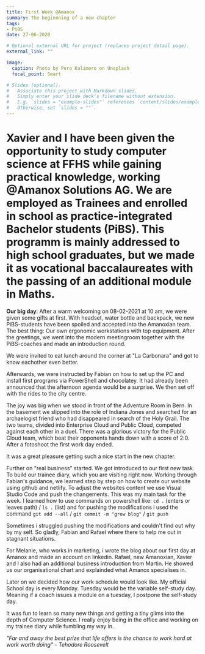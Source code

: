 ```yaml
---
title: First Week @Amanox
summary: The beginnning of a new chapter
tags:
- PiBS
date: 27-06-2020

# Optional external URL for project (replaces project detail page).
external_link: ""

image:
  caption: Photo by Pero Kalimero on Unsplash
  focal_point: Smart

# Slides (optional).
#   Associate this project with Markdown slides.
#   Simply enter your slide deck's filename without extension.
#   E.g. `slides = "example-slides"` references `content/slides/example-slides.md`.
#   Otherwise, set `slides = ""`.
---
```

Xavier and I have been given the opportunity to study computer science at FFHS while gaining practical knowledge, working @Amanox Solutions AG. We are employed as Trainees and enrolled in school as practice-integrated Bachelor students (PiBS). This programm is mainly addressed to high school graduates, but we made it as vocational baccalaureates with the passing of an additional module in Maths.
=====================================================================================================================================================================================

**Our big day**: After a warm welcoming on 08-02-2021 at 10 am, we were given some gifts at first. With headset, water bottle and backpack, we new PiBS-students have been spoiled and accepted into the Amanoxian team. The best thing: Our own ergonomic workstations with top equipment. After the greetings, we went into the modern meetingroom together with the PiBS-coaches and made an introduction round. 

We were invited to eat lunch around the corner at "La Carbonara" and got to know eachother even better.

Afterwards, we were instructed by Fabian on how to set up the PC and install first programs via PowerShell and chocolatey. It had already been announced that the afternoon agenda would be a surprise. We then set off with the rides to the city centre. 

The joy was big when we stood in front of the Adventure Room in Bern. In the basement we slipped into the role of Indiana Jones and searched for an archaelogist friend who had disappeared in search of the Holy Grail. The two teams, divided into Enterprise Cloud and Public Cloud, competed against each other in a duel. There was a glorious victory for the Public Cloud team, which beat their opponents hands down with a score of 2:0. After a fotoshoot the first work day ended.

It was a great pleasure getting such a nice start in the new chapter.

Further on "real business" started. We got introduced to our first new task. To build our trainee diary, which you are visiting right now. Working through Fabian's guidance, we learned step by step on how to create our website using github and netlify. To adjust the websites content we use Visual Studio Code and push the changements. This was my main task for the week. I learned how to use commands on powershell like: `cd .` (enters or leaves path) / `ls .` (list) and for pushing the modifications i used the command `git add --all` / `git commit -m "grow blog"` / `git push`

Sometimes i struggled pushing the modifications and couldn't find out why by my self. So gladly, Fabian and Rafael where there to help me out in stagnant situations.

For Melanie, who works in marketing, i wrote the blog about our first day at Amanox and made an account on linkedin. Rafael, new Amanoxian, Xavier and I also had an additional business introduction from Martin. He showed us our organisational chart and explainded what Amanox specialises in.

Later on we decided how our work schedule would look like. My official School day is every Monday. Tuesday would be the variable self-study day. Meaning if a coach issues a module on a tuesday, I postpone the self-study day.

It was fun to learn so many new things and getting a tiny glims into the depth of Computer Science. I really enjoy being in the office and working on my trainee diary while fumbling my way in.  

*"Far and away the best prize that life offers is the chance to work hard at work worth doing" - Tehodore Roosevelt*